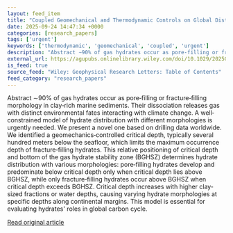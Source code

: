 ```yaml
---
layout: feed_item
title: "Coupled Geomechanical and Thermodynamic Controls on Global Distribution and Morphology of Gas Hydrate in Clay‐Rich Marine Sediments"
date: 2025-09-24 14:47:34 +0000
categories: [research_papers]
tags: ['urgent']
keywords: ['thermodynamic', 'geomechanical', 'coupled', 'urgent']
description: "Abstract ∼90% of gas hydrates occur as pore‐filling or fracture‐filling morphology in clay‐rich marine sediments"
external_url: https://agupubs.onlinelibrary.wiley.com/doi/10.1029/2025GL116985?af=R
is_feed: true
source_feed: "Wiley: Geophysical Research Letters: Table of Contents"
feed_category: "research_papers"
---
```


Abstract ∼90% of gas hydrates occur as pore‐filling or fracture‐filling morphology in clay‐rich marine sediments. Their dissociation releases gas with distinct environmental fates interacting with climate change. A well‐constrained model of hydrate distribution with different morphologies is urgently needed. We present a novel one based on drilling data worldwide. We identified a geomechanics‐controlled critical depth, typically several hundred meters below the seafloor, which limits the maximum occurrence depth of fracture‐filling hydrates. This relative positioning of critical depth and bottom of the gas hydrate stability zone (BGHSZ) determines hydrate distribution with various morphologies: pore‐filling hydrates develop and predominate below critical depth only when critical depth lies above BGHSZ, while only fracture‐filling hydrates occur above BGHSZ when critical depth exceeds BGHSZ. Critical depth increases with higher clay‐sized fractions or water depths, causing varying hydrate morphologies at specific depths along continental margins. This model is essential for evaluating hydrates' roles in global carbon cycle.

[Read original article](https://agupubs.onlinelibrary.wiley.com/doi/10.1029/2025GL116985?af=R)
